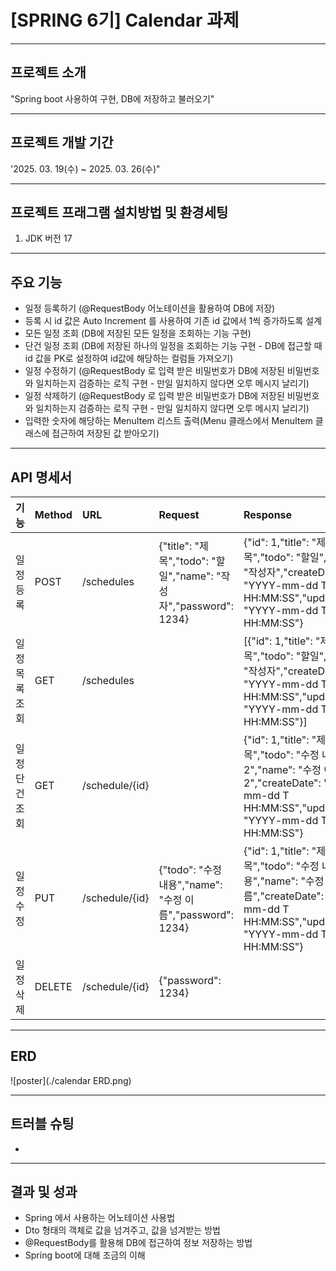 # [SPRING 6기] Calendar 과제
-----

## 프로젝트 소개
"Spring boot 사용하여 구현, DB에 저장하고 불러오기"
***

## 프로젝트 개발 기간
'2025. 03. 19(수) ~ 2025. 03. 26(수)"
***

## 프로젝트 프래그램 설치방법 및 환경세팅
1. JDK 버전 17
***

## 주요 기능
* 일정 등록하기 (@RequestBody 어노테이션을 활용하여 DB에 저장)
* 등록 시 id 값은 Auto Increment 를 사용하여 기존 id 값에서 1씩 증가하도록 설계
* 모든 일정 조회 (DB에 저장된 모든 일정을 조회하는 기능 구현)
* 단건 일정 조회 (DB에 저장된 하나의 일정을 조회하는 기능 구현 - DB에 접근할 때 id 값을 PK로 설정하여 id값에 해당하는 컬럼들 가져오기)
* 일정 수정하기 (@RequestBody 로 입력 받은 비밀번호가 DB에 저장된 비밀번호와 일치하는지 검증하는 로직 구현 - 만일 일치하지 않다면 오루 메시지 날리기)
* 일정 삭제하기 (@RequestBody 로 입력 받은 비밀번호가 DB에 저장된 비밀번호와 일치하는지 검증하는 로직 구현 - 만일 일치하지 않다면 오루 메시지 날리기)
* 입력한 숫자에 해당하는 MenuItem 리스트 출력(Menu 클래스에서 MenuItem 클래스에 접근하여 저장된 값 받아오기)
***

## API 명세서
|기능|Method|URL|Request|Response|Status Code|
|:---|:---|:---|:---|:---|:---|
|일정 등록|POST|/schedules|{"title": "제목","todo": "할일","name": "작성자","password": 1234}|{"id": 1,"title": "제목","todo": "할일","name": "작성자","createDate": "YYYY-mm-dd T HH:MM:SS","updatedDate": "YYYY-mm-dd T HH:MM:SS"}|201 Created|
|일정 목록 조회|GET|/schedules||[{"id": 1,"title": "제목","todo": "할일","name": "작성자","createDate": "YYYY-mm-dd T HH:MM:SS","updatedDate": "YYYY-mm-dd T HH:MM:SS"}]|200 OK|
|일정 단건 조회|GET|/schedule/{id}||{"id": 1,"title": "제목","todo": "수정 내용2","name": "수정 이름2","createDate": "YYYY-mm-dd T HH:MM:SS","updatedDate": "YYYY-mm-dd T HH:MM:SS"}|200 OK|
|일정 수정|PUT|/schedule/{id}|{"todo": "수정 내용","name": "수정 이름","password": 1234}|{"id": 1,"title": "제목","todo": "수정 내용","name": "수정 이름","createDate": "YYYY-mm-dd T HH:MM:SS","updatedDate": "YYYY-mm-dd T HH:MM:SS"}|200 OK|
|일정 삭제|DELETE|/schedule/{id}|{"password": 1234}||200 OK|
***

## ERD
![poster](./calendar ERD.png)
***

## 트러블 슈팅
* 
***

## 결과 및 성과
* Spring 에서 사용하는 어노테이션 사용법
* Dto 형태의 객체로 값을 넘겨주고, 값을 넘겨받는 방법
* @RequestBody를 활용해 DB에 접근하여 정보 저장하는 방법
* Spring boot에 대해 조금의 이해

